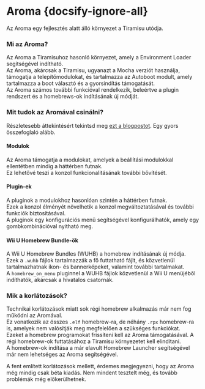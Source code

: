 # Aroma {docsify-ignore-all}

Az Aroma egy fejlesztés alatt álló környezet a Tiramisu utódja.

### Mi az Aroma?

Az Aroma a Tiramisuhoz hasonló környezet, amely a Environment Loader segítségével indítható.  
Az Aroma, akárcsak a Tiramisu, ugyanazt a Mocha verziót használja, támogatja a telepítőmodulokat, és tartalmazza az Autoboot modult, amely tartalmazza a boot választó és a gyorsindítás támogatását.  
Az Aroma számos további funkcióval rendelkezik, beleértve a plugin rendszert és a homebrews-ok indításának új módját.

### Mit tudok az Aromával csinálni?

Részletesebb áttekintésért tekintsd meg [ezt a blogpostot](https://maschell.github.io/homebrew/2022/09/05/aroma.html). Egy gyors összefoglaló alább.

#### Modulok

Az Aroma támogatja a modulokat, amelyek a beállítási modulokkal ellentétben mindig a háttérben futnak.  
Ez lehetővé teszi a konzol funkcionalitásának további bővítését.

#### Plugin-ek

A pluginok a modulokhoz hasonlóan szintén a háttérben futnak.  
Ezek a konzol élményét növelhetik a konzol megváltoztatásával és további funkciók biztosításával.  
A pluginok egy konfigurációs menü segítségével konfigurálhatók, amely egy gombkombinációval nyitható meg.

#### Wii U Homebrew Bundle-ök

A Wii U Homebrew Bundles (WUHB) a homebrew indításának új módja.  
Ezek a `.wuhb` fájlok tartalmazzák a fő futtatható fájlt, és közvetlenül tartalmazhatnak ikon- és bannerképeket, valamint további tartalmakat.  
A `homebrew_on_menu` pluginnel a WUHB fájlok közvetlenül a Wii U menüjéből indíthatók, akárcsak a hivatalos csatornák.

### Mik a korlátozások?

Technikai korlátozások miatt sok régi homebrew alkalmazás már nem fog működni az Aromával.  
Ez vonatkozik az összes `.elf` homebrew-ra, de néhány `.rpx` homebrew-ra is, amelyek nem valósítják meg megfelelően a szükséges funkciókat.  
Ezeket a homebrew programokat frissíteni kell az Aroma támogatásával. A régi homebrew-ok futtatásához a Tiramisu környezetet kell elindítani.  
A homebrew-ok indítása a már elavult Homebrew Launcher segítségével már nem lehetséges az Aroma segítségével.

A fent említett korlátozások mellett, érdemes megjegyezni, hogy az Aroma még mindig csak béta kiadás. Nem mindent tesztelt még, és tovább problémák még előkerülhetnek.  
